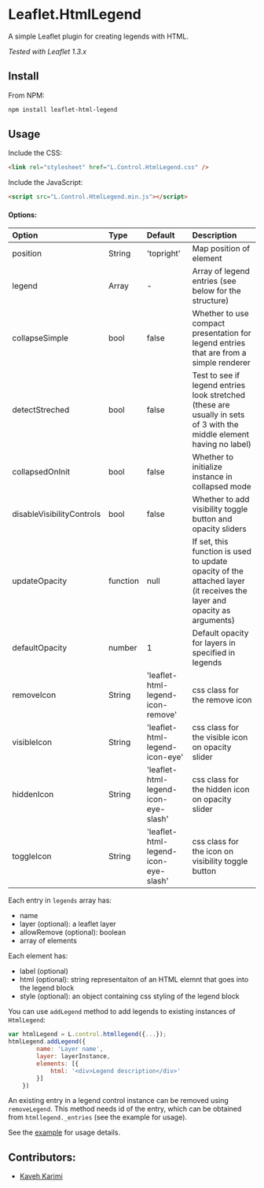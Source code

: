 # Leaflet.HtmlLegend

A simple Leaflet plugin for creating legends with HTML.

*Tested with Leaflet 1.3.x*

## Install

From NPM:

```bash
npm install leaflet-html-legend
```


## Usage

Include the CSS:

```html
<link rel="stylesheet" href="L.Control.HtmlLegend.css" />
```


Include the JavaScript:

```html
<script src="L.Control.HtmlLegend.min.js"></script>
```


#### Options:
| Option | Type | Default | Description |
| :---   | :--- | :---    | :---        |
| position | String | 'topright' | Map position of element |
| legend | Array | - | Array of legend entries (see below for the structure) |
| collapseSimple | bool | false | Whether to use compact presentation for legend entries that are from a simple renderer |
| detectStreched | bool | false | Test to see if legend entries look stretched (these are usually in sets of 3 with the middle element having no label) |
| collapsedOnInit | bool | false | Whether to initialize instance in collapsed mode |
| disableVisibilityControls | bool | false | Whether to add visibility toggle button and opacity sliders |
| updateOpacity | function | null | If set, this function is used to update opacity of the attached layer (it receives the layer and opacity as arguments) |
| defaultOpacity | number | 1 | Default opacity for layers in specified in legends |
| removeIcon | String | 'leaflet-html-legend-icon-remove' | css class for the remove icon |
| visibleIcon | String | 'leaflet-html-legend-icon-eye' | css class for the visible icon on opacity slider |
| hiddenIcon | String | 'leaflet-html-legend-icon-eye-slash' | css class for the hidden icon on opacity slider |
| toggleIcon | String | 'leaflet-html-legend-icon-eye-slash' | css class for the icon on visibility toggle button |

Each entry in `legends` array has:
* name
* layer (optional): a leaflet layer
* allowRemove (optional): boolean
* array of elements


Each element has:
* label (optional)
* html (optional): string representaiton of an HTML elemnt that goes into the legend block
* style (optional): an object containing css styling of the legend block

You can use `addLegend` method to add legends to existing instances of `HtmlLegend`:
```javascript
var htmlLegend = L.control.htmllegend({...});
htmlLegend.addLegend({
        name: 'Layer name',
        layer: layerInstance,
        elements: [{
            html: '<div>Legend description</div>'
        }]
    })
```

An existing entry in a legend control instance can be removed using `removeLegend`. This method needs id of the entry, which can be obtained from `htmllegend._entries` (see the example for usage).


See the [example](//consbio.github.io/Leaflet.HtmlLegend) for usage details.

## Contributors:
* [Kaveh Karimi](https://github.com/ka7eh)
